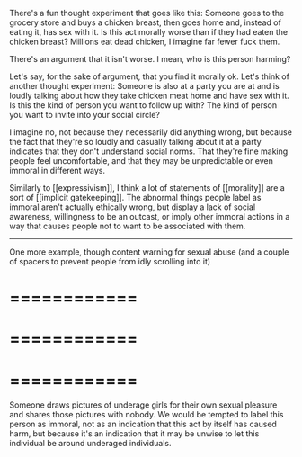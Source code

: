 There's a fun thought experiment that goes like this: Someone goes to the grocery store and buys a chicken breast, then goes home and, instead of eating it, has sex with it. Is this act morally worse than if they had eaten the chicken breast? Millions eat dead chicken, I imagine far fewer fuck them.

There's an argument that it isn't worse. I mean, who is this person harming?

Let's say, for the sake of argument, that you find it morally ok. Let's think of another thought experiment: Someone is also at a party you are at and is loudly talking about how they take chicken meat home and have sex with it. Is this the kind of person you want to follow up with? The kind of person you want to invite into your social circle?

I imagine no, not because they necessarily did anything wrong, but because the fact that they're so loudly and casually talking about it at a party indicates that they don't understand social norms. That they're fine making people feel uncomfortable, and that they may be unpredictable or even immoral in different ways.

Similarly to [[expressivism]], I think a lot of statements of [[morality]] are a sort of [[implicit gatekeeping]]. The abnormal things people label as immoral aren't actually ethically wrong, but display a lack of social awareness, willingness to be an outcast, or imply other immoral actions in a way that causes people not to want to be associated with them.

------

One more example, though content warning for sexual abuse (and a couple of spacers to prevent people from idly scrolling into it)

# ============

# ============

# ============

Someone draws pictures of underage girls for their own sexual pleasure and shares those pictures with nobody. We would be tempted to label this person as immoral, not as an indication that this act by itself has caused harm, but because it's an indication that it may be unwise to let this individual be around underaged individuals.
